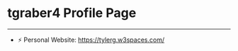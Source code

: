  # tgraber4 Profile Page
 ------------------ 
- ⚡ Personal Website: https://tylerg.w3spaces.com/

<!---
tgraber4/tgraber4 is a ✨ special ✨ repository because its `README.md` (this file) appears on your GitHub profile.
You can click the Preview link to take a look at your changes.
--->
